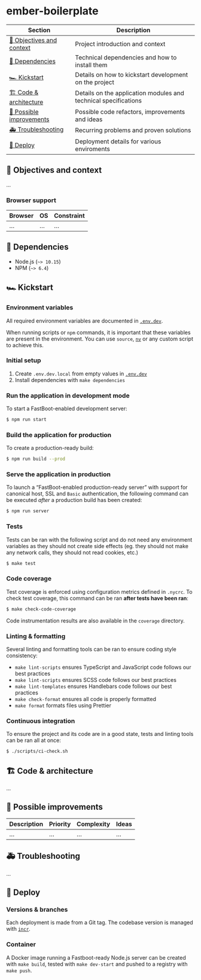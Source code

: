 # ember-boilerplate

| Section                                               | Description                                                     |
| ----------------------------------------------------- | --------------------------------------------------------------- |
| [🎯 Objectives and context](#-objectives-and-context) | Project introduction and context                                |
| [🚧 Dependencies](#-dependencies)                     | Technical dependencies and how to install them                  |
| [🏎 Kickstart](#kickstart)                             | Details on how to kickstart development on the project          |
| [🏗 Code & architecture](#-code--architecture)         | Details on the application modules and technical specifications |
| [🔭 Possible improvements](#-possible-improvements)   | Possible code refactors, improvements and ideas                 |
| [🚑 Troubleshooting](#-troubleshooting)               | Recurring problems and proven solutions                         |
| [🚀 Deploy](#-deploy)                                 | Deployment details for various enviroments                      |

## 🎯 Objectives and context

…

### Browser support

| Browser | OS  | Constraint |
| ------- | --- | ---------- |
| …       | …   | …          |

## 🚧 Dependencies

- Node.js (`~> 10.15`)
- NPM (`~> 6.4`)

## 🏎 Kickstart

### Environment variables

All required environment variables are documented in [`.env.dev`](./.env.dev).

When running scripts or `npm` commands, it is important that these variables are present in the environment. You can use `source`, [`nv`](https://github.com/jcouture/nv) or any custom script to achieve this.

### Initial setup

1. Create `.env.dev.local` from empty values in [`.env.dev`](./.env.dev)
2. Install dependencies with `make dependencies`

### Run the application in development mode

To start a FastBoot-enabled development server:

```bash
$ npm run start
```

### Build the application for production

To create a production-ready build:

```bash
$ npm run build --prod
```

### Serve the application in production

To launch a “FastBoot-enabled production-ready server” with support for canonical host, SSL and `Basic` authentication, the following command can be executed _after_ a production build has been created:

```bash
$ npm run server
```

### Tests

Tests can be ran with the following script and do not need any environment variables as they should not create side effects (eg. they should not make any network calls, they should not read cookies, etc.)

```bash
$ make test
```

### Code coverage

Test coverage is enforced using configuration metrics defined in `.nycrc`. To check test coverage, this command can be ran **after tests have been ran**:

```bash
$ make check-code-coverage
```

Code instrumentation results are also available in the `coverage` directory.

### Linting & formatting

Several linting and formatting tools can be ran to ensure coding style consistency:

- `make lint-scripts` ensures TypeScript and JavaScript code follows our best practices
- `make lint-scripts` ensures SCSS code follows our best practices
- `make lint-templates` ensures Handlebars code follows our best practices
- `make check-format` ensures all code is properly formatted
- `make format` formats files using Prettier

### Continuous integration

To ensure the project and its code are in a good state, tests and linting tools can be ran all at once:

```bash
$ ./scripts/ci-check.sh
```

## 🏗 Code & architecture

…

## 🔭 Possible improvements

| Description | Priority | Complexity | Ideas |
| ----------- | -------- | ---------- | ----- |
| …           | …        | …          | …     |

## 🚑 Troubleshooting

…

## 🚀 Deploy

### Versions & branches

Each deployment is made from a Git tag. The codebase version is managed with [`incr`](https://github.com/jcouture/incr).

### Container

A Docker image running a Fastboot-ready Node.js server can be created with `make build`, tested with `make dev-start` and pushed to a registry with `make push`.
